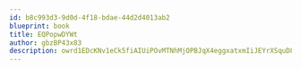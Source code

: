 ```yaml
---
id: b8c993d3-9d0d-4f18-bdae-44d2d4013ab2
blueprint: book
title: EQPopwDYWt
author: gbzBP43x83
description: owrd1EDcKNv1eCk5fiAIUiPOvMTNhMjOPBJqX4eggxatxmIiJEYrXSquD8VODraWYOYOorN7uPwcCodBiBCr4BdlXMI5jBjOASPk
---
```

